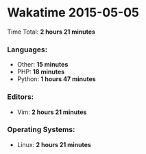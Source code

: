 # Wakatime 2015-05-05

Time Total: **2 hours 21 minutes**

### Languages:
- Other: **15 minutes** 
- PHP: **18 minutes** 
- Python: **1 hours 47 minutes** 

### Editors:
- Vim: **2 hours 21 minutes** 

### Operating Systems:
- Linux: **2 hours 21 minutes** 


